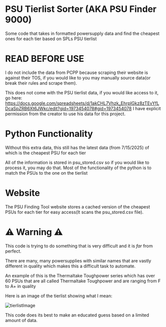 # PSU Tierlist Sorter (AKA PSU Finder 9000)
Some code that takes in formatted powersupply data and find the cheapest ones for each tier based on SPLs PSU tierlist


# READ BEFORE USE
I do not include the data from PCPP because scraping their website is against their TOS, if you would like to you may manually source data(or break their rules and scrape them).

This does not come with the PSU tierlist data, if you would like access to it, go here: https://docs.google.com/spreadsheets/d/1akCHL7Vhzk_EhrpIGkz8zTEvYfLDcaSpZRB6Xt6JWkc/edit?gid=1973454078#gid=1973454078
I have explicit permission from the creator to use his data for this project.


# Python Functionality
Without this extra data, this still has the latest data (from 7/15/2025) of which is the cheapest PSU for each tier

All of the information is stored in psu_stored.csv so if you would like to process it, you may do that. Most of the functionality of the python is to match the PSUs to the one on the tierlist

# Website 

The PSU Finding Tool website stores a cached version of the cheapest PSUs for each tier for easy access(It scans the psu_stored.csv file).

# ⚠️ Warning ⚠️
This code is trying to do something that is very difficult and it is _far_ from perfect. 

There are many, many powersupplies with similar names that are vastly different in quality which makes this a difficult task to automate.

An example of this is the Thermaltake Toughpower series which has over 60 PSUs that are all called Thermaltake Toughpower and are ranging from F to A+ in quality

Here is an image of the tierlist showing what I mean:


![tierlistImage](https://github.com/user-attachments/assets/001303fc-d744-4aa9-b173-2a8d9ced42d5)


This code does its best to make an educated guess based on a limited amount of data.
